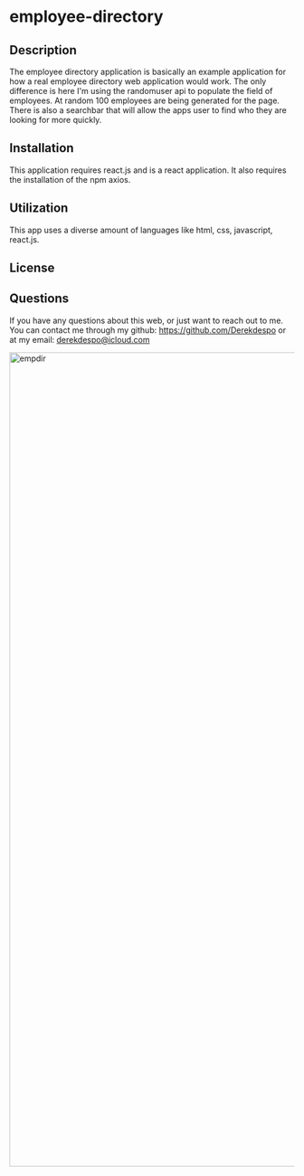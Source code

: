 # employee-directory

## Description
The employee directory application is basically an example application for how a real employee directory web application would work. The only difference is here I'm using the randomuser api to populate the field of employees. At random 100 employees are being generated for the page. There is also a searchbar that will allow the apps user to find who they are looking for more quickly.

## Installation
This application requires react.js and is a react application. It also requires the installation of the npm axios.

## Utilization
This app uses a diverse amount of languages like html, css, javascript, react.js.

## License

## Questions
If you have any questions about this web, or just want to reach out to me. You can contact me through my github: https://github.com/Derekdespo
or at my email: derekdespo@icloud.com

<img width="1440" alt="empdir" src="https://user-images.githubusercontent.com/65831812/89959624-dfc16a80-dc0a-11ea-88a8-2e32f6957390.png">
